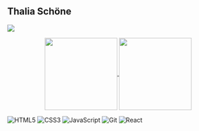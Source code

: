<p align="center">
<h2>Thalia Schöne</h2>
<img src="https://i.imgur.com/hRQBB00.png"/>
</p>
<p align="center">



<p align="center">
  <a href="https://github.com/ThaliaCS/ThaliaCS">
    <img
      align="center"
      height="165"
      src="https://github-readme-stats.vercel.app/api?username=ThaliaCS&show_icons=true&count_private=true&title_color=d0d0d0&text_color=d0d0d0&icon_color=d0d0d0&bg_color=2D2D2F"
    />
  </a>
  
  <a href="https://github.com/ThaliaCS/ThaliaCS">
    <img
      align="center"
      height="165"
      src="https://github-readme-stats.vercel.app/api/top-langs/?username=ThaliaCS&hide=java,html&title_color=d0d0d0&text_color=d0d0d0&icon_color=d0d0d0&bg_color=2D2D2F&layout=compact&theme=radical"
    />
  </a>
</p>


![HTML5](https://img.shields.io/badge/-HTML5-E34F26?style=flat&logo=html5&logoColor=white)
![CSS3](https://img.shields.io/badge/-CSS3-1572B6?style=flat&logo=css3)
![JavaScript](https://img.shields.io/badge/-JavaScript-F7DF1E?style=flat&logo=javascript&logoColor=black)
![Git](https://img.shields.io/badge/-Git-F05032?style=flat&logo=git&logoColor=white)
![React](https://img.shields.io/badge/-React-52b7d3?style=flat&logo=react&logoColor=white)


